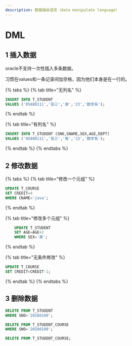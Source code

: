 ```yaml
---
description: 数据操纵语言（data manipulate language）
---
```


# DML

## 1 插入数据

oracle不支持一次性插入多条数据。

习惯在values和一条记录间加空格，因为他们本身是在一行的。

{% tabs %}
{% tab title="无列名" %}
```sql
INSERT INTO T_STUDENT
VALUES ('05880111','张三','男','23','数学系');
```
{% endtab %}

{% tab title="有列名" %}
```sql
INSERT INTO T_STUDENT (SNO,SNAME,SEX,AGE,DEPT)
VALUES ('05880111','张三','男','23','数学系');
```
{% endtab %}
{% endtabs %}

## 2 修改数据

{% tabs %}
{% tab title="修改一个元组" %}
```sql
UPDATE T_COURSE
SET CREDIT=4
WHERE CNAME='java';
```
{% endtab %}

{% tab title="修改多个元组" %}
```sql
    UPDATE T_STUDENT
    SET AGE=AGE+2
    WHERE SEX='男';
```
{% endtab %}

{% tab title="无条件修改" %}
```sql
UPDATE T_COURSE
SET CREDIT=CREDIT-1;
```
{% endtab %}
{% endtabs %}

## 3 删除数据

```sql
DELETE FROM T_STUDENT
WHERE SNO='20180100';

DELETE FROM T_STUDENT_COURSE
WHERE SNO='20180100';

DELETE FROM T_STUDENT_COURSE;
```

